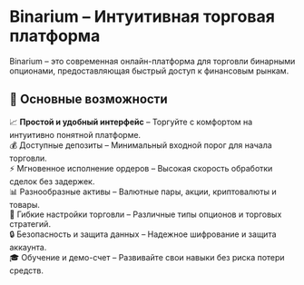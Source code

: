 # Binarium – Интуитивная торговая платформа
Binarium – это современная онлайн-платформа для торговли бинарными опционами, предоставляющая быстрый доступ к финансовым рынкам.

## 🔹 Основные возможности
📈 <b>Простой и удобный интерфейс</b> – Торгуйте с комфортом на интуитивно понятной платформе.<br>
💰 Доступные депозиты – Минимальный входной порог для начала торговли.<br>
⚡ Мгновенное исполнение ордеров – Высокая скорость обработки сделок без задержек.<br>
📊 Разнообразные активы – Валютные пары, акции, криптовалюты и товары.<br>
🔧 Гибкие настройки торговли – Различные типы опционов и торговых стратегий.<br>
🔒 Безопасность и защита данных – Надежное шифрование и защита аккаунта.<br>
🎓 Обучение и демо-счет – Развивайте свои навыки без риска потери средств.<br>
